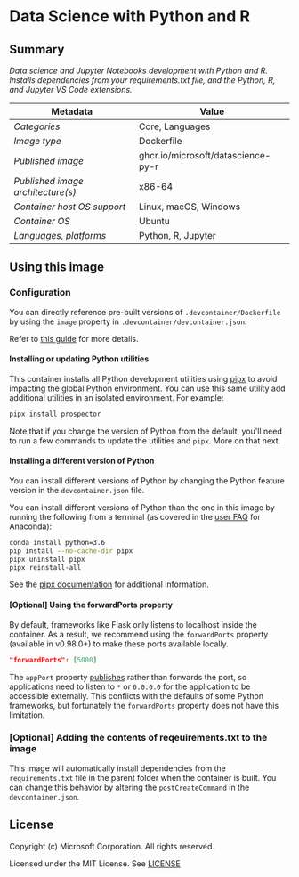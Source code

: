 # Data Science with Python and R

## Summary

*Data science and Jupyter Notebooks development with Python and R. Installs dependencies from your requirements.txt file, and the Python, R, and Jupyter VS Code extensions.*

| Metadata | Value |  
|----------|-------|
| *Categories* | Core, Languages |
| *Image type* | Dockerfile |
| *Published image* | ghcr.io/microsoft/datascience-py-r |
| *Published image architecture(s)* | x86-64 |
| *Container host OS support* | Linux, macOS, Windows |
| *Container OS* | Ubuntu |
| *Languages, platforms* | Python, R, Jupyter |

## Using this image

### Configuration

You can directly reference pre-built versions of `.devcontainer/Dockerfile` by using the `image` property in `.devcontainer/devcontainer.json`.

Refer to [this guide](https://containers.dev/guide/dockerfile) for more details.

#### Installing or updating Python utilities

This container installs all Python development utilities using [pipx](https://pipxproject.github.io/pipx/) to avoid impacting the global Python environment. You can use this same utility add additional utilities in an isolated environment. For example:

```bash
pipx install prospector
```

Note that if you change the version of Python from the default, you'll need to run a few commands to update the utilities and `pipx`. More on that next.

#### Installing a different version of Python

You can install different versions of Python by changing the Python feature version in the `devcontainer.json` file.

You can install different versions of Python than the one in this image by running the following from a terminal (as covered in the [user FAQ](https://docs.anaconda.com/anaconda/user-guide/faq) for Anaconda):

```bash
conda install python=3.6
pip install --no-cache-dir pipx
pipx uninstall pipx
pipx reinstall-all
```

See the [pipx documentation](https://pipxproject.github.io/pipx/docs/) for additional information.

#### [Optional] Using the forwardPorts property

By default, frameworks like Flask only listens to localhost inside the container. As a result, we recommend using the `forwardPorts` property (available in v0.98.0+) to make these ports available locally.

```json
"forwardPorts": [5000]
```

The `appPort` property [publishes](https://docs.docker.com/config/containers/container-networking/#published-ports) rather than forwards the port, so applications need to listen to `*` or `0.0.0.0` for the application to be accessible externally. This conflicts with the defaults of some Python frameworks, but fortunately the `forwardPorts` property does not have this limitation.

### [Optional] Adding the contents of reqeuirements.txt to the image

This image will automatically install dependencies from the `requirements.txt` file in the parent folder when the container is built. You can change this behavior by altering the `postCreateCommand` in the `devcontainer.json`.

## License

Copyright (c) Microsoft Corporation. All rights reserved.

Licensed under the MIT License. See [LICENSE](https://github.com/devcontainers/images/blob/main/LICENSE)